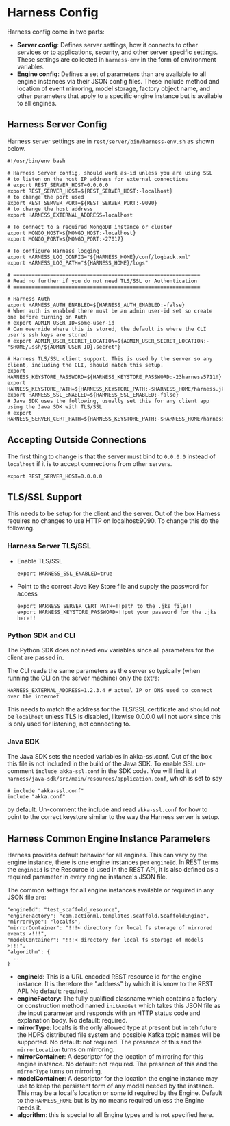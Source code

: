 # Harness Config

Harness config come in two parts:

 - **Server config**: Defines server settings, how it connects to other services or to applications, security, and other server specific settings. These settings are collected in `harness-env` in the form of environment variables.
 - **Engine config**: Defines a set of parameters than are available to all engine instances via their JSON config files. These include method and location of event mirroring, model storage, factory object name, and other parameters that apply to a specific engine instance but is available to all engines. 

## Harness Server Config

Harness server settings are in `rest/server/bin/harness-env.sh` as shown below. 

```
#!/usr/bin/env bash

# Harness Server config, should work as-id unless you are using SSL
# to listen on the host IP address for external connections
# export REST_SERVER_HOST=0.0.0.0
export REST_SERVER_HOST=${REST_SERVER_HOST:-localhost}
# to change the port used
export REST_SERVER_PORT=${REST_SERVER_PORT:-9090}
# to change the host address
export HARNESS_EXTERNAL_ADDRESS=localhost

# To connect to a required MongoDB instance or cluster
export MONGO_HOST=${MONGO_HOST:-localhost}
export MONGO_PORT=${MONGO_PORT:-27017}

# To configure Harness logging
export HARNESS_LOG_CONFIG="${HARNESS_HOME}/conf/logback.xml"
export HARNESS_LOG_PATH="${HARNESS_HOME}/logs"

# =============================================================
# Read no further if you do not need TLS/SSL or Authentication
# =============================================================

# Harness Auth
export HARNESS_AUTH_ENABLED=${HARNESS_AUTH_ENABLED:-false}
# When auth is enabled there must be an admin user-id set so create one before turning on Auth
# export ADMIN_USER_ID=some-user-id
# Can override where this is stored, the default is where the CLI user's ssh keys are stored
# export ADMIN_USER_SECRET_LOCATION=${ADMIN_USER_SECRET_LOCATION:-"$HOME/.ssh/${ADMIN_USER_ID}.secret"}

# Harness TLS/SSL client support. This is used by the server so any client, including the CLI, should match this setup.
export HARNESS_KEYSTORE_PASSWORD=${HARNESS_KEYSTORE_PASSWORD:-23harness5711!}
export HARNESS_KEYSTORE_PATH=${HARNESS_KEYSTORE_PATH:-$HARNESS_HOME/harness.jks}
export HARNESS_SSL_ENABLED=${HARNESS_SSL_ENABLED:-false}
# Java SDK uses the following, usually set this for any client app using the Java SDK with TLS/SSL
# export HARNESS_SERVER_CERT_PATH=${HARNESS_KEYSTORE_PATH:-$HARNESS_HOME/harness.pem}
```

## Accepting Outside Connections

The first thing to change is that the server must bind to `0.0.0.0` instead of `localhost` if it is to accept connections from other servers.

```
export REST_SERVER_HOST=0.0.0.0
```

## TLS/SSL Support

This needs to be setup for the client and the server. Out of the box Harness requires no changes to use HTTP on localhost:9090. To change this do the following.

### Harness Server TLS/SSL

 - Enable TLS/SSL

    ```
    export HARNESS_SSL_ENABLED=true
    ```

 - Point to the correct Java Key Store file and supply the password for access

    ```
    export HARNESS_SERVER_CERT_PATH=!!path to the .jks file!!
    export HARNESS_KEYSTORE_PASSWORD=!!put your password for the .jks here!!
    ```
        
### Python SDK and CLI

The Python SDK does not need env variables since all parameters for the client are passed in.

The CLI reads the same parameters as the server so typically (when running the CLI on the server machine) only the extra:

```
HARNESS_EXTERNAL_ADDRESS=1.2.3.4 # actual IP or DNS used to connect over the internet
```

This needs to match the address for the TLS/SSL certificate and should not be `localhost` unless TLS is disabled, likewise 0.0.0.0 will not work since this is only used for listening, not connecting to.

### Java SDK

The Java SDK sets the needed variables in akka-ssl.conf. Out of the box this file is not included in the build of the Java SDK. To enable SSL un-comment `include akka-ssl.conf` in the SDK code. You will find it at `harness/java-sdk/src/main/resources/application.conf`, which is set to say 

```
# include "akka-ssl.conf"
include "akka.conf"
```

by default. Un-comment the include and read `akka-ssl.conf` for how to point to the correct keystore similar to the way the Harness server is setup. 

## Harness Common Engine Instance Parameters

Harness provides default behavior for all engines. This can vary by the engine instance, there is one engine instances per `engineId`. In REST terms the `engineId` is the **R**esource id used in the REST API, it is also defined as a required parameter in every engine instance's JSON file.

The common settings for all engine instances available or required in any JSON file are:

```
"engineId": "test_scaffold_resource",
"engineFactory": "com.actionml.templates.scaffold.ScaffoldEngine",
"mirrorType": "localfs",
"mirrorContainer": "!!!< directory for local fs storage of mirrored events >!!!",
"modelContainer": "!!!< directory for local fs storage of models >!!!",
"algorithm": {
  ...
}
```

 - **engineId**: This is a URL encoded REST resource id for the engine instance. It is therefore the "address" by which it is know to the REST API. No default: required.
 - **engineFactory**: The fully qualified classname which contains a factory or construction method named `initAndGet` which takes this JSON file as the input parameter and responds with an HTTP status code and explanation body. No default: required.
 - **mirrorType**: localfs is the only allowed type at present but in teh future the HDFS distributed file system and possible Kafka topic names will be supported. No default: not required. The presence of this and the `mirrorLocation` turns on mirroring.
 - **mirrorContainer**: A descriptor for the location of mirroring for this engine instance. No default: not required. The presence of this and the `mirrorType` turns on mirroring.
 - **modelContainer**: A descriptor for the location the engine instance may use to keep the persistent form of any model needed by the instance. This may be a localfs location or some id required by the Engine. Default to the `HARMESS_HOME` but is by no means required unless the Engine needs it.
 - **algorithm**: this is special to all Engine types and is not specified here.

